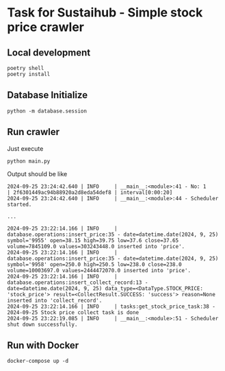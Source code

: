 # Task for Sustaihub - Simple stock price crawler

## Local development
```
poetry shell
poetry install
```

## Database Initialize
```
python -m database.session
```


## Run crawler
Just execute

```
python main.py
```


Output should be like

```log
2024-09-25 23:24:42.640 | INFO     | __main__:<module>:41 - No: 1     | 2f6301449ac94b88920a2d8eda54def8 | interval[0:00:20]
2024-09-25 23:24:42.640 | INFO     | __main__:<module>:44 - Scheduler started.

...

2024-09-25 23:22:14.166 | INFO     | database.operations:insert_price:35 - date=datetime.date(2024, 9, 25) symbol='9955' open=38.15 high=39.75 low=37.6 close=37.65 volume=7845109.0 values=303243448.0 inserted into 'price'.
2024-09-25 23:22:14.166 | INFO     | database.operations:insert_price:35 - date=datetime.date(2024, 9, 25) symbol='9958' open=250.0 high=250.5 low=238.0 close=238.0 volume=10003697.0 values=2444472070.0 inserted into 'price'.
2024-09-25 23:22:14.166 | INFO     | database.operations:insert_collect_record:13 - date=datetime.date(2024, 9, 25) data_type=<DataType.STOCK_PRICE: 'stock_price'> result=<CollectResult.SUCCESS: 'success'> reason=None inserted into 'collect_record'.
2024-09-25 23:22:14.166 | INFO     | tasks:get_stock_price_task:38 - 2024-09-25 Stock price collect task is done
2024-09-25 23:22:19.085 | INFO     | __main__:<module>:51 - Scheduler shut down successfully.
```


## Run with Docker
```
docker-compose up -d
```
